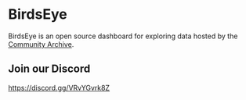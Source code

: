 # BirdsEye 

BirdsEye is an open source dashboard for exploring data hosted by the [Community Archive](https://github.com/TheExGenesis/community-archive). 

## Join our Discord

https://discord.gg/VRvYGvrk8Z

